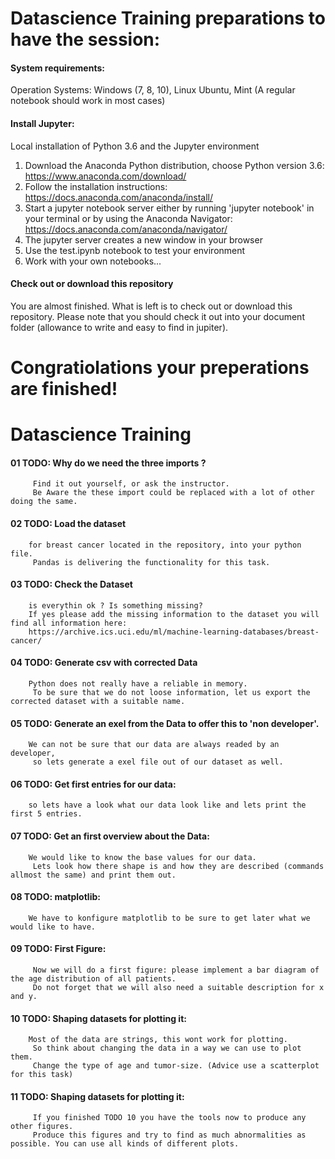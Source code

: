 # Datascience Training preparations to have the session:

#### System requirements:

Operation Systems: Windows (7, 8, 10), Linux Ubuntu, Mint
(A regular notebook should work in most cases)

#### Install Jupyter:

Local installation of Python 3.6 and the Jupyter environment

1. Download the Anaconda Python distribution, choose Python version 3.6: https://www.anaconda.com/download/
2. Follow the installation instructions: https://docs.anaconda.com/anaconda/install/
3. Start a jupyter notebook server either by running 'jupyter notebook' in your terminal or by using the Anaconda Navigator: https://docs.anaconda.com/anaconda/navigator/
5. The jupyter server creates a new window in your browser
6. Use the test.ipynb notebook to test your environment
7. Work with your own notebooks...

#### Check out or download this repository

You are almost finished. What is left is to check out or download this repository.
Please note that you should check it out into your document folder (allowance to write and easy to find in jupiter).

# Congratiolations your preperations are finished!


# Datascience Training


#### 01 TODO: Why do we need the three imports ?
		 Find it out yourself, or ask the instructor. 
		 Be Aware the these import could be replaced with a lot of other doing the same.



#### 	02 TODO: Load the dataset
		for breast cancer located in the repository, into your python file.
		 Pandas is delivering the functionality for this task.



####	03 TODO: Check the Dataset
		is everythin ok ? Is something missing? 
		If yes please add the missing information to the dataset you will find all information here:
		https://archive.ics.uci.edu/ml/machine-learning-databases/breast-cancer/



#### 	04 TODO: Generate csv with corrected Data
		Python does not really have a reliable in memory.
		 To be sure that we do not loose information, let us export the corrected dataset with a suitable name.



####	05 TODO: Generate an exel from the Data to offer this to 'non developer'.
		We can not be sure that our data are always readed by an developer, 
		 so lets generate a exel file out of our dataset as well.



####	06 TODO: Get first entries for our data:
		so lets have a look what our data look like and lets print the first 5 entries.



####	07 TODO: Get an first overview about the Data:
		We would like to know the base values for our data.
		 Lets look how there shape is and how they are described (commands allmost the same) and print them out.



####	08 TODO: matplotlib: 
		We have to konfigure matplotlib to be sure to get later what we would like to have.



#### 	 09 TODO: First Figure:
		 Now we will do a first figure: please implement a bar diagram of the age distribution of all patients.
		 Do not forget that we will also need a suitable description for x and y.



####	 10 TODO: Shaping datasets for plotting it: 
		Most of the data are strings, this wont work for plotting.
		 So think about changing the data in a way we can use to plot them. 
		 Change the type of age and tumor-size.	(Advice use a scatterplot for this task)	



####	 11 TODO: Shaping datasets for plotting it:
		 If you finished TODO 10 you have the tools now to produce any other figures.
		 Produce this figures and try to find as much abnormalities as possible. You can use all kinds of different plots.

